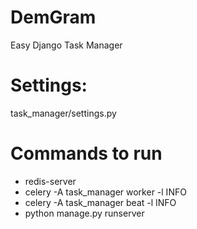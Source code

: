 # DemGram
Easy Django Task Manager

# Settings:
task_manager/settings.py

# Commands to run
* redis-server
* celery -A task_manager worker -l INFO
* celery -A task_manager beat -l INFO
* python manage.py runserver
